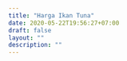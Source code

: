 ```yaml
---
title: "Harga Ikan Tuna"
date: 2020-05-22T19:56:27+07:00
draft: false
layout: ""
description: ""
---
```


